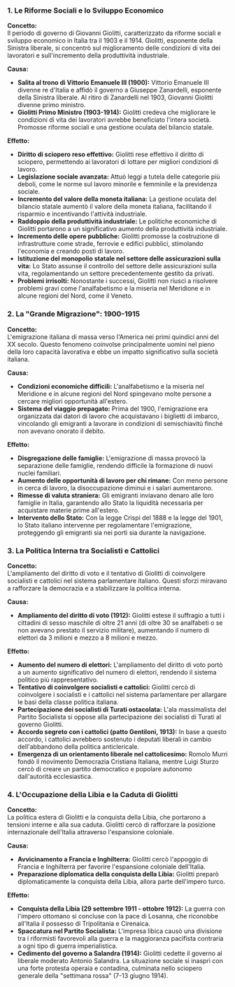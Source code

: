 ### 1. Le Riforme Sociali e lo Sviluppo Economico

  

**Concetto:**  
Il periodo di governo di Giovanni Giolitti, caratterizzato da riforme sociali e sviluppo economico in Italia tra il 1903 e il 1914. Giolitti, esponente della Sinistra liberale, si concentrò sul miglioramento delle condizioni di vita dei lavoratori e sull'incremento della produttività industriale.

  

**Causa:**

  

- **Salita al trono di Vittorio Emanuele III (1900):** Vittorio Emanuele III divenne re d'Italia e affidò il governo a Giuseppe Zanardelli, esponente della Sinistra liberale. Al ritiro di Zanardelli nel 1903, Giovanni Giolitti divenne primo ministro.
- **Giolitti Primo Ministro (1903-1914):** Giolitti credeva che migliorare le condizioni di vita dei lavoratori avrebbe beneficiato l'intera società. Promosse riforme sociali e una gestione oculata del bilancio statale.

  

**Effetto:**

  

- **Diritto di sciopero reso effettivo:** Giolitti rese effettivo il diritto di sciopero, permettendo ai lavoratori di lottare per migliori condizioni di lavoro.
- **Legislazione sociale avanzata:** Attuò leggi a tutela delle categorie più deboli, come le norme sul lavoro minorile e femminile e la previdenza sociale.
- **Incremento del valore della moneta italiana:** La gestione oculata del bilancio statale aumentò il valore della moneta italiana, facilitando il risparmio e incentivando l'attività industriale.
- **Raddoppio della produttività industriale:** Le politiche economiche di Giolitti portarono a un significativo aumento della produttività industriale.
- **Incremento delle opere pubbliche:** Giolitti promosse la costruzione di infrastrutture come strade, ferrovie e edifici pubblici, stimolando l'economia e creando posti di lavoro.
- **Istituzione del monopolio statale nel settore delle assicurazioni sulla vita:** Lo Stato assunse il controllo del settore delle assicurazioni sulla vita, regolamentando un settore precedentemente gestito da privati.
- **Problemi irrisolti:** Nonostante i successi, Giolitti non riuscì a risolvere problemi gravi come l'analfabetismo e la miseria nel Meridione e in alcune regioni del Nord, come il Veneto.

  

### 2. La "Grande Migrazione": 1900-1915

  

**Concetto:**  
L'emigrazione italiana di massa verso l'America nei primi quindici anni del XX secolo. Questo fenomeno coinvolse principalmente uomini nel pieno della loro capacità lavorativa e ebbe un impatto significativo sulla società italiana.

  

**Causa:**

  

- **Condizioni economiche difficili:** L'analfabetismo e la miseria nel Meridione e in alcune regioni del Nord spingevano molte persone a cercare migliori opportunità all'estero.
- **Sistema del viaggio prepagato:** Prima del 1900, l'emigrazione era organizzata dai datori di lavoro che acquistavano i biglietti di imbarco, vincolando gli emigranti a lavorare in condizioni di semischiavitù finché non avevano onorato il debito.

  

**Effetto:**

  

- **Disgregazione delle famiglie:** L'emigrazione di massa provocò la separazione delle famiglie, rendendo difficile la formazione di nuovi nuclei familiari.
- **Aumento delle opportunità di lavoro per chi rimane:** Con meno persone in cerca di lavoro, la disoccupazione diminuì e i salari aumentarono.
- **Rimesse di valuta straniera:** Gli emigranti inviavano denaro alle loro famiglie in Italia, garantendo allo Stato la liquidità necessaria per acquistare materie prime all'estero.
- **Intervento dello Stato:** Con la legge Crispi del 1888 e la legge del 1901, lo Stato italiano intervenne per regolamentare l'emigrazione, proteggendo gli emigranti sia nei porti sia durante la navigazione.

  

### 3. La Politica Interna tra Socialisti e Cattolici

  

**Concetto:**  
L'ampliamento del diritto di voto e il tentativo di Giolitti di coinvolgere socialisti e cattolici nel sistema parlamentare italiano. Questi sforzi miravano a rafforzare la democrazia e a stabilizzare la politica interna.

  

**Causa:**

  

- **Ampliamento del diritto di voto (1912):** Giolitti estese il suffragio a tutti i cittadini di sesso maschile di oltre 21 anni (di oltre 30 se analfabeti o se non avevano prestato il servizio militare), aumentando il numero di elettori da 3 milioni e mezzo a 8 milioni e mezzo.

  

**Effetto:**

  

- **Aumento del numero di elettori:** L'ampliamento del diritto di voto portò a un aumento significativo del numero di elettori, rendendo il sistema politico più rappresentativo.
- **Tentativo di coinvolgere socialisti e cattolici:** Giolitti cercò di coinvolgere i socialisti e i cattolici nel sistema parlamentare per allargare le basi della classe politica italiana.
- **Partecipazione dei socialisti di Turati ostacolata:** L'ala massimalista del Partito Socialista si oppose alla partecipazione dei socialisti di Turati al governo Giolitti.
- **Accordo segreto con i cattolici (patto Gentiloni, 1913):** In base a questo accordo, i cattolici avrebbero sostenuto i deputati liberali in cambio dell'abbandono della politica anticlericale.
- **Emergenza di un orientamento liberale nel cattolicesimo:** Romolo Murri fondò il movimento Democrazia Cristiana Italiana, mentre Luigi Sturzo cercò di creare un partito democratico e popolare autonomo dall'autorità ecclesiastica.

  

### 4. L'Occupazione della Libia e la Caduta di Giolitti

  

**Concetto:**  
La politica estera di Giolitti e la conquista della Libia, che portarono a tensioni interne e alla sua caduta. Giolitti cercò di rafforzare la posizione internazionale dell'Italia attraverso l'espansione coloniale.

  

**Causa:**

  

- **Avvicinamento a Francia e Inghilterra:** Giolitti cercò l'appoggio di Francia e Inghilterra per favorire l'espansione coloniale dell'Italia.
- **Preparazione diplomatica della conquista della Libia:** Giolitti preparò diplomaticamente la conquista della Libia, allora parte dell'impero turco.

  

**Effetto:**

  

- **Conquista della Libia (29 settembre 1911 - ottobre 1912):** La guerra con l'impero ottomano si concluse con la pace di Losanna, che riconobbe all'Italia il possesso di Tripolitania e Cirenaica.
- **Spaccatura nel Partito Socialista:** L'impresa libica causò una divisione tra i riformisti favorevoli alla guerra e la maggioranza pacifista contraria a ogni tipo di guerra imperialistica.
- **Cedimento del governo a Salandra (1914):** Giolitti cedette il governo al liberale moderato Antonio Salandra. La situazione sociale si inasprì con una forte protesta operaia e contadina, culminata nello sciopero generale della "settimana rossa" (7-13 giugno 1914).